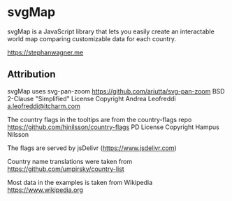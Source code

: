 # svgMap

svgMap is a JavaScript library that lets you easily create an interactable world map comparing customizable data for each country.

https://stephanwagner.me


## Attribution

svgMap uses svg-pan-zoom
https://github.com/ariutta/svg-pan-zoom
BSD 2-Clause "Simplified" License
Copyright Andrea Leofreddi <a.leofreddi@itcharm.com>

The country flags in the tooltips are from the country-flags repo
https://github.com/hjnilsson/country-flags
PD License
Copyright Hampus Nilsson

The flags are served by jsDelivr (https://www.jsdelivr.com)

Country name translations were taken from https://github.com/umpirsky/country-list

Most data in the examples is taken from Wikipedia https://www.wikipedia.org

